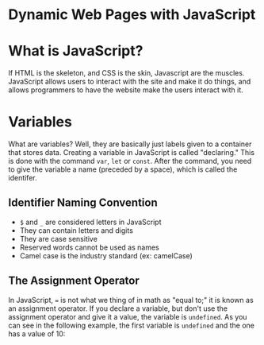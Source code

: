 # Dynamic Web Pages with JavaScript

# What is JavaScript?

If HTML is the skeleton, and CSS is the skin, Javascript are the muscles. JavaScript allows users to interact with the site and make it do things, and allows programmers to have the website make the users interact with it.

# Variables

What are variables? Well, they are basically just labels given to a container that stores data. Creating a variable in JavaScript is called "declaring." This is done with the command `var`, `let` or `const`. After the command, you need to give the variable a name (preceded by a space), which is called the identifer.

## Identifier Naming Convention
* `$` and `_` are considered letters in JavaScript
* They can contain letters and digits
* They are case sensitive
* Reserved words cannot be used as names
* Camel case is the industry standard (ex: camelCase)

## The Assignment Operator

In JavaScript, `=` is not what we thing of in math as "equal to;" it is known as an assignment operator. If you declare a variable, but don't use the assignment operator and give it a value, the variable is `undefined`. As you can see in the following example, the first variable is `undefined` and the one has a value of 10:
